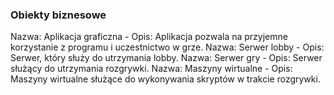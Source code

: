 ﻿### Obiekty biznesowe
Nazwa: Aplikacja graficzna - Opis: Aplikacja pozwala na przyjemne korzystanie z programu i uczestnictwo w grze.
Nazwa: Serwer lobby - Opis: Serwer, który służy do utrzymania lobby.
Nazwa: Serwer gry - Opis: Serwer służący do utrzymania rozgrywki.
Nazwa: Maszyny wirtualne - Opis: Maszyny wirtualne służące do wykonywania skryptów w trakcie rozgrywki.
